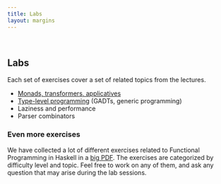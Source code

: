 ```yaml
---
title: Labs
layout: margins
---
```


&nbsp;

## Labs

Each set of exercises cover a set of related topics from the lectures.

* [Monads, transformers, applicatives](as1.html)
* [Type-level programming](as2.html) (GADTs, generic programming)
* Laziness and performance
* Parser combinators

### Even more exercises

We have collected a lot of different exercises related to Functional Programming
in Haskell in a [big PDF](assignments.pdf). The exercises are categorized
by difficulty level and topic. Feel free to work on any of them, and ask
any question that may arise during the lab sessions.

<!--
### Exercises per session

Here is a list of exercises which we recommend in order to put into practice
the content of each session.

  <table cols="4" width="100%" cellpadding="3" border="2">
    <tr bgcolor="#CCCCCC">
      <th>Topc</th>
      <th>Exercises</th>
    </tr>

    <tr>
      <td>Lambda calculus</td>
      <td></td>
    </tr>

    <tr>
      <td>Monads and I/O</td>
      <td>3.5, 2.3, 2.10</td>
    </tr>

    <tr>
      <td>Laziness</td>
      <td>2.7, 2.8.3, 2.8.4</td>
    </tr>

    <tr>
      <td>Monad transformers</td>
      <td><a href="http://www.cs.uu.nl/docs/vakken/afp/assignment4.html">Assignment from AFP</a></td>
    </tr>

    <tr>
      <td>Typed lambda calculus</td>
      <td></td>
    </tr>

    <tr>
      <td>GADTs</td>
      <td>2.6, <a href="http://www.cs.uu.nl/docs/vakken/afp/assignment3.html">Assignment from AFP</a></td>
    </tr>

    <tr>
      <td>Applicatives and friends</td>
      <td><a href="http://www.cs.uu.nl/docs/vakken/afp/assignment2.html">Assignment from AFP</a></td>
    </tr>

    <tr>
      <td>Parser combinators</td>
      <td>3.6, <a href="http://www.cs.uu.nl/docs/vakken/b3tc/assignments.html">Assignments from TC</a></td>
    </tr>

    <tr>
      <td>Type families</td>
      <td></td>
    </tr>

    <tr>
      <td>Generic programming</td>
      <td>2.11, <a href="http://www.cs.uu.nl/docs/vakken/afp/assignment4.html">Assignment from AFP</a></td>
    </tr>

  </table>
-->